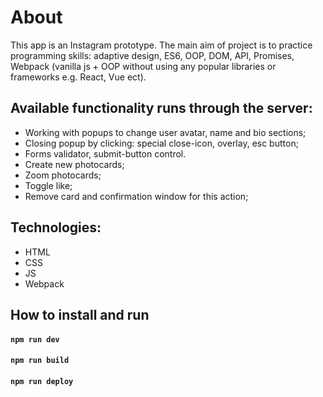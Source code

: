 
# About

This app is an Instagram prototype. The main aim of project is to practice programming skills: adaptive design, ES6, OOP, DOM, API, Promises, Webpack (vanilla js + OOP without using any popular libraries or frameworks e.g. React, Vue ect).


## Available functionality runs through the server:

* Working with popups to change user avatar, name and bio sections;
* Closing popup by clicking: special close-icon, overlay, esc button;
* Forms validator, submit-button control.
* Create new photocards;
* Zoom photocards;
* Toggle like;
* Remove card and confirmation window for this action;

## Technologies:

* HTML
* CSS
* JS
* Webpack

## How to install and run

#### `npm run dev`
#### `npm run build`
#### `npm run deploy`
